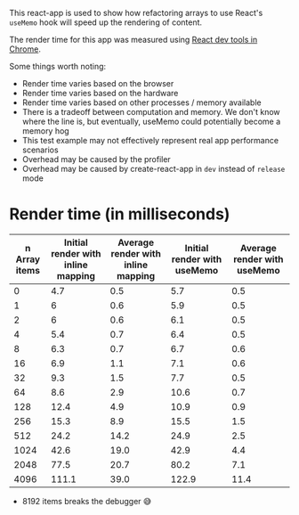 This react-app is used to show how refactoring arrays to use React's `useMemo` hook will speed up the rendering of content.

The render time for this app was measured using [React dev tools in Chrome](https://chrome.google.com/webstore/detail/react-developer-tools/fmkadmapgofadopljbjfkapdkoienihi?hl=en).

Some things worth noting:
- Render time varies based on the browser
- Render time varies based on the hardware
- Render time varies based on other processes / memory available
- There is a tradeoff between computation and memory. We don't know where the line is, but eventually, useMemo could potentially become a memory hog
- This test example may not effectively represent real app performance scenarios
- Overhead may be caused by the profiler
- Overhead may be caused by create-react-app in `dev` instead of `release` mode

# Render time (in milliseconds)

|n Array items|Initial render with inline mapping|Average render with inline mapping|Initial render with useMemo|Average render with useMemo|
|---|---|---|---|---|
|0|  4.7 | 0.5  | 5.7  |  0.5 |
|1|  6 |  0.6 | 5.9  | 0.5  |
|2|  6 | 0.6  | 6.1  | 0.5 |
|4|  5.4 |  0.7 | 6.4  | 0.5 |
|8|  6.3 | 0.7 |  6.7 | 0.6 |
|16|  6.9 | 1.1  | 7.1  | 0.6  |
|32|  9.3 |  1.5 | 7.7  | 0.5 |
|64| 8.6  |  2.9 |  10.6 | 0.7  |
|128| 12.4 | 4.9 |  10.9 |  0.9 |
|256|  15.3 | 8.9  |  15.5 | 1.5  |
|512| 24.2  |  14.2 |  24.9 | 2.5 |
|1024|  42.6 | 19.0 |  42.9 |  4.4 |
|2048| 77.5  |  20.7 |  80.2 | 7.1 |
|4096|  111.1 |  39.0 |  122.9 | 11.4 |
 * 8192 items breaks the debugger 😅
